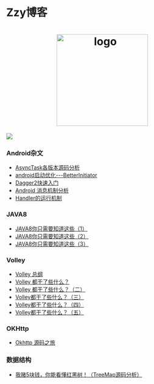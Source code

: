 # Zzy博客
<h1 align="center">
  <img src="https://i11.hoopchina.com.cn/hupuapp/bbs/240314728440209/thread_240314728440209_20200118002739_s_205497_o_w_2389_h_1080_92510.jpg" height="240" width="240"  alt="logo" />
 </h1>
 
 ![](https://img.shields.io/badge/language-java-orange.svg)
 
### Android杂文
 - [AsyncTask各版本源码分析](https://github.com/121880399/zzy_blog/blob/master/blog/android/AsyncTask.md)
 - [android启动优化---BetterInitiator](https://github.com/121880399/zzy_blog/blob/master/blog/android/BetterInitiator.md)
 - [Dagger2快速入门](https://github.com/121880399/zzy_blog/blob/master/blog/android/Dagger2.md)
 - [Android 消息机制分析](https://github.com/121880399/zzy_blog/blob/master/blog/handle/Android_message.md)
 - [Handler的运行机制](https://github.com/121880399/zzy_blog/blob/master/blog/handle/Handler.md)

### JAVA8
 - [JAVA8你只需要知道这些（1）](https://github.com/121880399/zzy_blog/blob/master/blog/java8/JAVA8(1).md)
 - [JAVA8你只需要知道这些（2）](https://github.com/121880399/zzy_blog/blob/master/blog/java8/JAVA8(2).md)
 - [JAVA8你只需要知道这些（3）](https://github.com/121880399/zzy_blog/blob/master/blog/java8/JAVA8(3).md)


 ### Volley
  - [Volley 总纲](https://github.com/121880399/zzy_blog/blob/master/blog/volley/Volley1.md)
  - [Volley 都干了些什么？](https://github.com/121880399/zzy_blog/blob/master/blog/volley/Volley2.md)
  - [Volley 都干了些什么？（二）](https://github.com/121880399/zzy_blog/blob/master/blog/volley/Volley3.md)
  - [Volley都干了些什么？（三）](https://github.com/121880399/zzy_blog/blob/master/blog/volley/Volley4.md)
  - [Volley都干了些什么？（四）](https://github.com/121880399/zzy_blog/blob/master/blog/volley/Volley5.md)
  - [Volley都干了些什么？（五）](https://github.com/121880399/zzy_blog/blob/master/blog/volley/Volley6.md)
 
 ### OKHttp
  - [Okhttp 源码之旅](https://github.com/121880399/zzy_blog/blob/master/blog/okhttp/Okhttp.md)

 ### 数据结构
  - [我赌5块钱，你能看懂红黑树！（TreeMap源码分析）](https://github.com/121880399/zzy_blog/blob/master/blog/datastruct/TreeMap.md)
  
